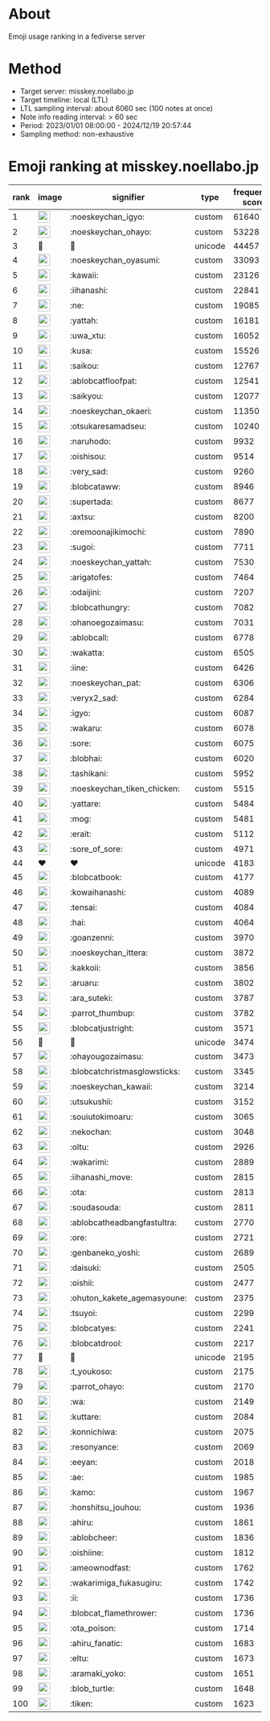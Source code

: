 # About
Emoji usage ranking in a fediverse server

# Method
- Target server: misskey.noellabo.jp
- Target timeline: local (LTL)
- LTL sampling interval: about 6060 sec (100 notes at once)
- Note info reading interval: > 60 sec
- Period: 2023/01/01 08:00:00 - 2024/12/19 20:57:44 
- Sampling method: non-exhaustive

# Emoji ranking at misskey.noellabo.jp

|rank|image|signifier|type|frequency score|
|----|----|----|----|----|
|1|<img height="24" src="https://misskey.noellabo.jp/emoji/noeskeychan_igyo.webp">|:noeskeychan_igyo:|custom|61640|
|2|<img height="24" src="https://misskey.noellabo.jp/emoji/noeskeychan_ohayo.webp">|:noeskeychan_ohayo:|custom|53228|
|3|🎉|🎉|unicode|44457|
|4|<img height="24" src="https://misskey.noellabo.jp/emoji/noeskeychan_oyasumi.webp">|:noeskeychan_oyasumi:|custom|33093|
|5|<img height="24" src="https://misskey.noellabo.jp/emoji/kawaii.webp">|:kawaii:|custom|23126|
|6|<img height="24" src="https://misskey.noellabo.jp/emoji/iihanashi.webp">|:iihanashi:|custom|22841|
|7|<img height="24" src="https://misskey.noellabo.jp/emoji/ne.webp">|:ne:|custom|19085|
|8|<img height="24" src="https://misskey.noellabo.jp/emoji/yattah.webp">|:yattah:|custom|16181|
|9|<img height="24" src="https://misskey.noellabo.jp/emoji/uwa_xtu.webp">|:uwa_xtu:|custom|16052|
|10|<img height="24" src="https://misskey.noellabo.jp/emoji/kusa.webp">|:kusa:|custom|15526|
|11|<img height="24" src="https://misskey.noellabo.jp/emoji/saikou.webp">|:saikou:|custom|12767|
|12|<img height="24" src="https://misskey.noellabo.jp/emoji/ablobcatfloofpat.webp">|:ablobcatfloofpat:|custom|12541|
|13|<img height="24" src="https://misskey.noellabo.jp/emoji/saikyou.webp">|:saikyou:|custom|12077|
|14|<img height="24" src="https://misskey.noellabo.jp/emoji/noeskeychan_okaeri.webp">|:noeskeychan_okaeri:|custom|11350|
|15|<img height="24" src="https://misskey.noellabo.jp/emoji/otsukaresamadseu.webp">|:otsukaresamadseu:|custom|10240|
|16|<img height="24" src="https://misskey.noellabo.jp/emoji/naruhodo.webp">|:naruhodo:|custom|9932|
|17|<img height="24" src="https://misskey.noellabo.jp/emoji/oishisou.webp">|:oishisou:|custom|9514|
|18|<img height="24" src="https://misskey.noellabo.jp/emoji/very_sad.webp">|:very_sad:|custom|9260|
|19|<img height="24" src="https://misskey.noellabo.jp/emoji/blobcataww.webp">|:blobcataww:|custom|8946|
|20|<img height="24" src="https://misskey.noellabo.jp/emoji/supertada.webp">|:supertada:|custom|8677|
|21|<img height="24" src="https://misskey.noellabo.jp/emoji/axtsu.webp">|:axtsu:|custom|8200|
|22|<img height="24" src="https://misskey.noellabo.jp/emoji/oremoonajikimochi.webp">|:oremoonajikimochi:|custom|7890|
|23|<img height="24" src="https://misskey.noellabo.jp/emoji/sugoi.webp">|:sugoi:|custom|7711|
|24|<img height="24" src="https://misskey.noellabo.jp/emoji/noeskeychan_yattah.webp">|:noeskeychan_yattah:|custom|7530|
|25|<img height="24" src="https://misskey.noellabo.jp/emoji/arigatofes.webp">|:arigatofes:|custom|7464|
|26|<img height="24" src="https://misskey.noellabo.jp/emoji/odaijini.webp">|:odaijini:|custom|7207|
|27|<img height="24" src="https://misskey.noellabo.jp/emoji/blobcathungry.webp">|:blobcathungry:|custom|7082|
|28|<img height="24" src="https://misskey.noellabo.jp/emoji/ohanoegozaimasu.webp">|:ohanoegozaimasu:|custom|7031|
|29|<img height="24" src="https://misskey.noellabo.jp/emoji/ablobcall.webp">|:ablobcall:|custom|6778|
|30|<img height="24" src="https://misskey.noellabo.jp/emoji/wakatta.webp">|:wakatta:|custom|6505|
|31|<img height="24" src="https://misskey.noellabo.jp/emoji/iine.webp">|:iine:|custom|6426|
|32|<img height="24" src="https://misskey.noellabo.jp/emoji/noeskeychan_pat.webp">|:noeskeychan_pat:|custom|6306|
|33|<img height="24" src="https://misskey.noellabo.jp/emoji/veryx2_sad.webp">|:veryx2_sad:|custom|6284|
|34|<img height="24" src="https://misskey.noellabo.jp/emoji/igyo.webp">|:igyo:|custom|6087|
|35|<img height="24" src="https://misskey.noellabo.jp/emoji/wakaru.webp">|:wakaru:|custom|6078|
|36|<img height="24" src="https://misskey.noellabo.jp/emoji/sore.webp">|:sore:|custom|6075|
|37|<img height="24" src="https://misskey.noellabo.jp/emoji/blobhai.webp">|:blobhai:|custom|6020|
|38|<img height="24" src="https://misskey.noellabo.jp/emoji/tashikani.webp">|:tashikani:|custom|5952|
|39|<img height="24" src="https://misskey.noellabo.jp/emoji/noeskeychan_tiken_chicken.webp">|:noeskeychan_tiken_chicken:|custom|5515|
|40|<img height="24" src="https://misskey.noellabo.jp/emoji/yattare.webp">|:yattare:|custom|5484|
|41|<img height="24" src="https://misskey.noellabo.jp/emoji/mog.webp">|:mog:|custom|5481|
|42|<img height="24" src="https://misskey.noellabo.jp/emoji/erait.webp">|:erait:|custom|5112|
|43|<img height="24" src="https://misskey.noellabo.jp/emoji/sore_of_sore.webp">|:sore_of_sore:|custom|4971|
|44|❤|❤|unicode|4183|
|45|<img height="24" src="https://misskey.noellabo.jp/emoji/blobcatbook.webp">|:blobcatbook:|custom|4177|
|46|<img height="24" src="https://misskey.noellabo.jp/emoji/kowaihanashi.webp">|:kowaihanashi:|custom|4089|
|47|<img height="24" src="https://misskey.noellabo.jp/emoji/tensai.webp">|:tensai:|custom|4084|
|48|<img height="24" src="https://misskey.noellabo.jp/emoji/hai.webp">|:hai:|custom|4064|
|49|<img height="24" src="https://misskey.noellabo.jp/emoji/goanzenni.webp">|:goanzenni:|custom|3970|
|50|<img height="24" src="https://misskey.noellabo.jp/emoji/noeskeychan_ittera.webp">|:noeskeychan_ittera:|custom|3872|
|51|<img height="24" src="https://misskey.noellabo.jp/emoji/kakkoii.webp">|:kakkoii:|custom|3856|
|52|<img height="24" src="https://misskey.noellabo.jp/emoji/aruaru.webp">|:aruaru:|custom|3802|
|53|<img height="24" src="https://misskey.noellabo.jp/emoji/ara_suteki.webp">|:ara_suteki:|custom|3787|
|54|<img height="24" src="https://misskey.noellabo.jp/emoji/parrot_thumbup.webp">|:parrot_thumbup:|custom|3782|
|55|<img height="24" src="https://misskey.noellabo.jp/emoji/blobcatjustright.webp">|:blobcatjustright:|custom|3571|
|56|🍗|🍗|unicode|3474|
|57|<img height="24" src="https://misskey.noellabo.jp/emoji/ohayougozaimasu.webp">|:ohayougozaimasu:|custom|3473|
|58|<img height="24" src="https://misskey.noellabo.jp/emoji/blobcatchristmasglowsticks.webp">|:blobcatchristmasglowsticks:|custom|3345|
|59|<img height="24" src="https://misskey.noellabo.jp/emoji/noeskeychan_kawaii.webp">|:noeskeychan_kawaii:|custom|3214|
|60|<img height="24" src="https://misskey.noellabo.jp/emoji/utsukushii.webp">|:utsukushii:|custom|3152|
|61|<img height="24" src="https://misskey.noellabo.jp/emoji/souiutokimoaru.webp">|:souiutokimoaru:|custom|3065|
|62|<img height="24" src="https://misskey.noellabo.jp/emoji/nekochan.webp">|:nekochan:|custom|3048|
|63|<img height="24" src="https://misskey.noellabo.jp/emoji/oltu.webp">|:oltu:|custom|2926|
|64|<img height="24" src="https://misskey.noellabo.jp/emoji/wakarimi.webp">|:wakarimi:|custom|2889|
|65|<img height="24" src="https://misskey.noellabo.jp/emoji/iihanashi_move.webp">|:iihanashi_move:|custom|2815|
|66|<img height="24" src="https://misskey.noellabo.jp/emoji/ota.webp">|:ota:|custom|2813|
|67|<img height="24" src="https://misskey.noellabo.jp/emoji/soudasouda.webp">|:soudasouda:|custom|2811|
|68|<img height="24" src="https://misskey.noellabo.jp/emoji/ablobcatheadbangfastultra.webp">|:ablobcatheadbangfastultra:|custom|2770|
|69|<img height="24" src="https://misskey.noellabo.jp/emoji/ore.webp">|:ore:|custom|2721|
|70|<img height="24" src="https://misskey.noellabo.jp/emoji/genbaneko_yoshi.webp">|:genbaneko_yoshi:|custom|2689|
|71|<img height="24" src="https://misskey.noellabo.jp/emoji/daisuki.webp">|:daisuki:|custom|2505|
|72|<img height="24" src="https://misskey.noellabo.jp/emoji/oishii.webp">|:oishii:|custom|2477|
|73|<img height="24" src="https://misskey.noellabo.jp/emoji/ohuton_kakete_agemasyoune.webp">|:ohuton_kakete_agemasyoune:|custom|2375|
|74|<img height="24" src="https://misskey.noellabo.jp/emoji/tsuyoi.webp">|:tsuyoi:|custom|2299|
|75|<img height="24" src="https://misskey.noellabo.jp/emoji/blobcatyes.webp">|:blobcatyes:|custom|2241|
|76|<img height="24" src="https://misskey.noellabo.jp/emoji/blobcatdrool.webp">|:blobcatdrool:|custom|2217|
|77|👀|👀|unicode|2195|
|78|<img height="24" src="https://misskey.noellabo.jp/emoji/t_youkoso.webp">|:t_youkoso:|custom|2175|
|79|<img height="24" src="https://misskey.noellabo.jp/emoji/parrot_ohayo.webp">|:parrot_ohayo:|custom|2170|
|80|<img height="24" src="https://misskey.noellabo.jp/emoji/wa.webp">|:wa:|custom|2149|
|81|<img height="24" src="https://misskey.noellabo.jp/emoji/kuttare.webp">|:kuttare:|custom|2084|
|82|<img height="24" src="https://misskey.noellabo.jp/emoji/konnichiwa.webp">|:konnichiwa:|custom|2075|
|83|<img height="24" src="https://misskey.noellabo.jp/emoji/resonyance.webp">|:resonyance:|custom|2069|
|84|<img height="24" src="https://misskey.noellabo.jp/emoji/eeyan.webp">|:eeyan:|custom|2018|
|85|<img height="24" src="https://misskey.noellabo.jp/emoji/ae.webp">|:ae:|custom|1985|
|86|<img height="24" src="https://misskey.noellabo.jp/emoji/kamo.webp">|:kamo:|custom|1967|
|87|<img height="24" src="https://misskey.noellabo.jp/emoji/honshitsu_jouhou.webp">|:honshitsu_jouhou:|custom|1936|
|88|<img height="24" src="https://misskey.noellabo.jp/emoji/ahiru.webp">|:ahiru:|custom|1861|
|89|<img height="24" src="https://misskey.noellabo.jp/emoji/ablobcheer.webp">|:ablobcheer:|custom|1836|
|90|<img height="24" src="https://misskey.noellabo.jp/emoji/oishiine.webp">|:oishiine:|custom|1812|
|91|<img height="24" src="https://misskey.noellabo.jp/emoji/ameownodfast.webp">|:ameownodfast:|custom|1762|
|92|<img height="24" src="https://misskey.noellabo.jp/emoji/wakarimiga_fukasugiru.webp">|:wakarimiga_fukasugiru:|custom|1742|
|93|<img height="24" src="https://misskey.noellabo.jp/emoji/ii.webp">|:ii:|custom|1736|
|94|<img height="24" src="https://misskey.noellabo.jp/emoji/blobcat_flamethrower.webp">|:blobcat_flamethrower:|custom|1736|
|95|<img height="24" src="https://misskey.noellabo.jp/emoji/ota_poison.webp">|:ota_poison:|custom|1714|
|96|<img height="24" src="https://misskey.noellabo.jp/emoji/ahiru_fanatic.webp">|:ahiru_fanatic:|custom|1683|
|97|<img height="24" src="https://misskey.noellabo.jp/emoji/eltu.webp">|:eltu:|custom|1673|
|98|<img height="24" src="https://misskey.noellabo.jp/emoji/aramaki_yoko.webp">|:aramaki_yoko:|custom|1651|
|99|<img height="24" src="https://misskey.noellabo.jp/emoji/blob_turtle.webp">|:blob_turtle:|custom|1648|
|100|<img height="24" src="https://misskey.noellabo.jp/emoji/tiken.webp">|:tiken:|custom|1623|
